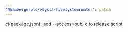 ```yaml
---
"@hambergerpls/elysia-filesystemrouter": patch
---
```


ci(package.json): add --access=public to release script
